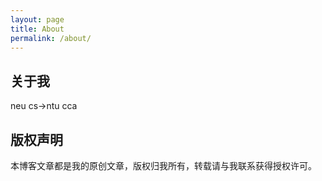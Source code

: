 ```yaml
---
layout: page
title: About
permalink: /about/
---
```


## 关于我

neu cs->ntu cca

## 版权声明

本博客文章都是我的原创文章，版权归我所有，转载请与我联系获得授权许可。
